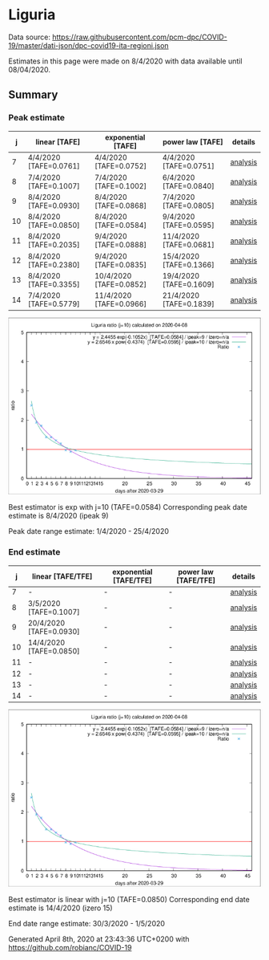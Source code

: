 # Liguria


Data source: https://raw.githubusercontent.com/pcm-dpc/COVID-19/master/dati-json/dpc-covid19-ita-regioni.json

Estimates in this page were made on 8/4/2020 with data available until 08/04/2020.


## Summary 

### Peak estimate 
|j|linear [TAFE]|exponential [TAFE]|power law [TAFE]|details|
|---|----|-----------|---------|-------|
|7|4/4/2020 [TAFE=0.0761]|4/4/2020 [TAFE=0.0752]|4/4/2020 [TAFE=0.0751]|[analysis](COVID-19_liguria_j7_2020-04-08.md)|
|8|7/4/2020 [TAFE=0.1007]|7/4/2020 [TAFE=0.1002]|6/4/2020 [TAFE=0.0840]|[analysis](COVID-19_liguria_j8_2020-04-08.md)|
|9|8/4/2020 [TAFE=0.0930]|8/4/2020 [TAFE=0.0868]|7/4/2020 [TAFE=0.0805]|[analysis](COVID-19_liguria_j9_2020-04-08.md)|
|10|8/4/2020 [TAFE=0.0850]|8/4/2020 [TAFE=0.0584]|9/4/2020 [TAFE=0.0595]|[analysis](COVID-19_liguria_j10_2020-04-08.md)|
|11|8/4/2020 [TAFE=0.2035]|9/4/2020 [TAFE=0.0888]|11/4/2020 [TAFE=0.0681]|[analysis](COVID-19_liguria_j11_2020-04-08.md)|
|12|8/4/2020 [TAFE=0.2380]|9/4/2020 [TAFE=0.0835]|15/4/2020 [TAFE=0.1366]|[analysis](COVID-19_liguria_j12_2020-04-08.md)|
|13|8/4/2020 [TAFE=0.3355]|10/4/2020 [TAFE=0.0852]|19/4/2020 [TAFE=0.1609]|[analysis](COVID-19_liguria_j13_2020-04-08.md)|
|14|7/4/2020 [TAFE=0.5779]|11/4/2020 [TAFE=0.0966]|21/4/2020 [TAFE=0.1839]|[analysis](COVID-19_liguria_j14_2020-04-08.md)|

![best peak estimate](COVID-19_liguria_j10_2020-04-08.png)

Best estimator is exp with j=10 (TAFE=0.0584)
Corresponding peak date estimate is 8/4/2020 (ipeak 9)


Peak date range estimate: 1/4/2020 - 25/4/2020

### End estimate 
|j|linear [TAFE/TFE]|exponential [TAFE/TFE]|power law [TAFE/TFE]|details|
|---|----|-----------|---------|-------|
|7|-|-|-|[analysis](COVID-19_liguria_j7_2020-04-08.md)|
|8|3/5/2020 [TAFE=0.1007]|-|-|[analysis](COVID-19_liguria_j8_2020-04-08.md)|
|9|20/4/2020 [TAFE=0.0930]|-|-|[analysis](COVID-19_liguria_j9_2020-04-08.md)|
|10|14/4/2020 [TAFE=0.0850]|-|-|[analysis](COVID-19_liguria_j10_2020-04-08.md)|
|11|-|-|-|[analysis](COVID-19_liguria_j11_2020-04-08.md)|
|12|-|-|-|[analysis](COVID-19_liguria_j12_2020-04-08.md)|
|13|-|-|-|[analysis](COVID-19_liguria_j13_2020-04-08.md)|
|14|-|-|-|[analysis](COVID-19_liguria_j14_2020-04-08.md)|

![best zero estimate](COVID-19_liguria_j10_2020-04-08.png)

Best estimator is linear with j=10 (TAFE=0.0850)
Corresponding end date estimate is 14/4/2020 (izero 15)


End date range estimate: 30/3/2020 - 1/5/2020

Generated April 8th, 2020 at 23:43:36 UTC+0200 with https://github.com/robianc/COVID-19
